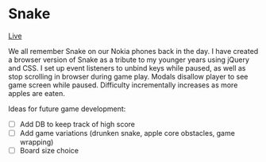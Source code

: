 # Snake

[Live](http://www.snake.tparesi.com)

We all remember Snake on our Nokia phones back in the day. I have created a browser version of Snake as a tribute to my younger years using jQuery and CSS. I set up event listeners to unbind keys while paused, as well as stop scrolling in browser during game play. Modals disallow player to see game screen while paused. Difficulty incrementally increases as more apples are eaten.

Ideas for future game development:

* [ ] Add DB to keep track of high score
* [ ] Add game variations (drunken snake, apple core obstacles, game wrapping)
* [ ] Board size choice
